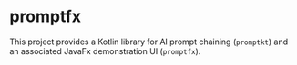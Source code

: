 # promptfx

This project provides a Kotlin library for AI prompt chaining (`promptkt`) and an associated JavaFx demonstration UI (`promptfx`).
